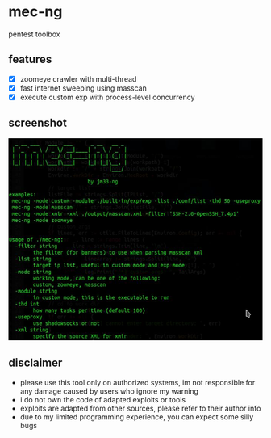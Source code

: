 # mec-ng
pentest toolbox

## features

- [x] zoomeye crawler with multi-thread
- [x] fast internet sweeping using masscan
- [x] execute custom exp with process-level concurrency

## screenshot

![screenshot](./img/screenshot.jpeg)

## disclaimer

- please use this tool only on authorized systems, im not responsible for any damage caused by users who ignore my warning
- i do not own the code of adapted exploits or tools
- exploits are adapted from other sources, please refer to their author info
- due to my limited programming experience, you can expect some silly bugs
